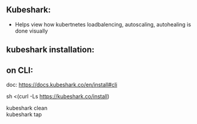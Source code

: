 Kubeshark:
------------
 - Helps view how kubertnetes loadbalencing, autoscaling, autohealing is done visually

kubeshark installation:
---------------------

on CLI:
---------
doc:  https://docs.kubeshark.co/en/install#cli

sh <(curl -Ls https://kubeshark.co/install)  

kubeshark clean  
kubeshark tap  
